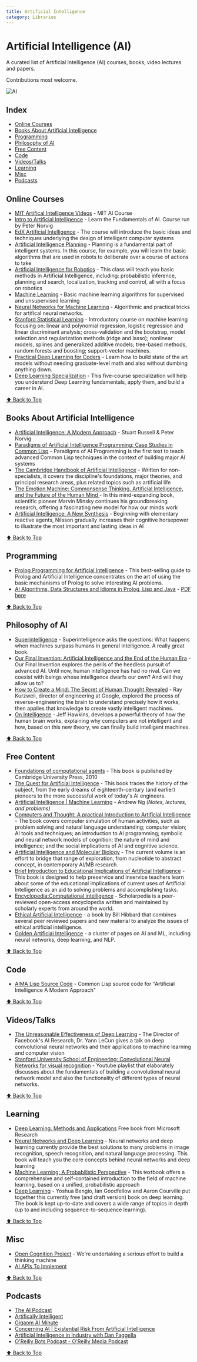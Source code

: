 ```yaml
---
title: Artificial Intelligence
category: Libraries
---
```


# Artificial Intelligence (AI)

A curated list of Artificial Intelligence (AI) courses, books, video lectures and papers.

Contributions most welcome.

![AI](http://www.teachthought.com/wp-content/uploads/2012/10/robot-artificial-intelligence.jpg)

## Index
- [Online Courses](#online-courses)
- [Books About Artificial Intelligence](#books-about-artificial-intelligence)
- [Programming](#programming)
- [Philosophy of AI](#philosophy-of-ai)
- [Free Content](#free-content)
- [Code](#code)
- [Videos/Talks](#videostalks)
- [Learning](#learning)
- [Misc](#misc)
- [Podcasts](#podcasts)

## Online Courses
* [MIT Artifical Intelligence Videos](http://ocw.mit.edu/courses/electrical-engineering-and-computer-science/6-034-artificial-intelligence-fall-2010/lecture-videos) - MIT AI Course
* [Intro to Artificial Intelligence](https://www.udacity.com/course/cs271) - Learn the Fundamentals of AI. Course run by Peter Norvig
* [EdX Artificial Intelligence](https://www.edx.org/course/artificial-intelligence-uc-berkeleyx-cs188-1x-0#.VMeIsmSsVkg) - The course will introduce the basic ideas and techniques underlying the design of intelligent computer systems
* [Artificial Intelligence Planning](https://www.coursera.org/course/aiplan) - Planning is a fundamental part of intelligent systems. In this course, for example, you will learn the basic algorithms that are used in robots to deliberate over a course of actions to take
* [Artificial Intelligence for Robotics](https://www.class-central.com/mooc/319/udacity-artificial-intelligence-for-robotics) - This class will teach you basic methods in Artificial Intelligence, including: probabilistic inference, planning and search, localization, tracking and control, all with a focus on robotics
* [Machine Learning](https://class.coursera.org/ml-008) - Basic machine learning algorithms for supervised and unsupervised learning
* [Neural Networks for Machine Learning](https://www.coursera.org/course/neuralnets) - Algorithmic and practical tricks for artifical neural networks.
* [Stanford Statistical Learning](http://online.stanford.edu/course/statistical-learning-winter-2014) - Introductory course on machine learning focusing on: linear and polynomial regression, logistic regression and linear discriminant analysis; cross-validation and the bootstrap, model selection and regularization methods (ridge and lasso); nonlinear models, splines and generalized additive models; tree-based methods, random forests and boosting; support-vector machines.
* [Practical Deep Learning for Coders](http://course.fast.ai/) - Learn how to build state of the art models without needing graduate-level math and also without dumbing anything down.
* [Deep Learning Specialization](https://www.coursera.org/specializations/deep-learning) - This five-course specialization will help you understand Deep Learning fundamentals, apply them, and build a career in AI.

[⬆ Back to Top](#index)

## Books About Artificial Intelligence
* [Artificial Intelligence: A Modern Approach](http://www.amazon.com/Artificial-Intelligence-Modern-Approach-3rd/dp/0136042597) - Stuart Russell & Peter Norvig
* [Paradigms of Artificial Intelligence Programming: Case Studies in Common Lisp](http://www.amazon.com/exec/obidos/ASIN/1558601910) - Paradigms of AI Programming is the first text to teach advanced Common Lisp techniques in the context of building major AI systems
* [The Cambridge Handbook of Artificial Intelligence](http://www.amazon.com/Cambridge-Handbook-Artificial-Intelligence/dp/0521691915) - Written for non-specialists, it covers the discipline's foundations, major theories, and principal research areas, plus related topics such as artificial life
* [The Emotion Machine: Commonsense Thinking, Artificial Intelligence, and the Future of the Human Mind ](http://www.amazon.com/gp/product/0743276647) - In this mind-expanding book, scientific pioneer Marvin Minsky continues his groundbreaking research, offering a fascinating new model for how our minds work
* [Artificial Intelligence: A New Synthesis](http://www.amazon.com/Artificial-Intelligence-Synthesis-Nils-Nilsson/dp/1558604677) - Beginning with elementary reactive agents, Nilsson gradually increases their cognitive horsepower to illustrate the most important and lasting ideas in AI

[⬆ Back to Top](#index)

## Programming
* [Prolog Programming for Artificial Intelligence](http://www.amazon.com/Programming-Artificial-Intelligence-International-Computer/dp/0321417461) - This best-selling guide to Prolog and Artificial Intelligence concentrates on the art of using the basic mechanisms of Prolog to solve interesting AI problems.
* [AI Algorithms, Data Structures and Idioms in Prolog, Lisp and Java](http://www.amazon.co.uk/Algorithms-Data-Structures-Idioms-Prolog/dp/0136070477) - [PDF here](https://dl.dropboxusercontent.com/u/6475135/Luger_0136070477_1.pdf)

[⬆ Back to Top](#index)

## Philosophy of AI
* [Superintelligence](http://www.audible.co.uk/pd/Non-fiction/Superintelligence-Audiobook/B00LPMA33G) - Superintelligence asks the questions: What happens when machines surpass humans in general intelligence. A really great book.
* [Our Final Invention: Artificial Intelligence and the End of the Human Era](http://www.audible.co.uk/pd/Non-fiction/Our-Final-Invention-Audiobook/B00KLJMDH8) - Our Final Invention explores the perils of the heedless pursuit of advanced AI. Until now, human intelligence has had no rival. Can we coexist with beings whose intelligence dwarfs our own? And will they allow us to?
* [How to Create a Mind: The Secret of Human Thought Revealed](http://www.audible.com/pd/Science-Technology/How-to-Create-a-Mind-Audiobook/B009S7OKJS/ref=a_search_c4_1_1_srTtl?qid=1422483493&sr=1-1) - Ray Kurzweil, director of engineering at Google, explored the process of reverse-engineering the brain to understand precisely how it works, then applies that knowledge to create vastly intelligent machines.
* [On Intelligence](http://www.amazon.in/Intelligence-Jeff-Hawkins/dp/0805078533) - Jeff Hawkins, develops a powerful theory of how the human brain works, explaining why computers are not intelligent and how, based on this new theory, we can finally build intelligent machines.

[⬆ Back to Top](#index)

## Free Content
* [Foundations of computational agents](http://artint.info/html/ArtInt.html) - This book is published by Cambridge University Press, 2010
* [The Quest for Artificial Intelligence](http://ai.stanford.edu/~nilsson/QAI/qai.pdf) - This book traces the history of the subject, from the early dreams of eighteenth-century (and earlier) pioneers to the more successful work of today's AI engineers.
* [Artificial Intelligence | Machine Learning](http://see.stanford.edu/see/materials/aimlcs229/handouts.aspx) - Andrew Ng *(Notes, lectures, and problems)*
* [Computers and Thought: A practical Introduction to Artificial Intelligence](http://www.cs.bham.ac.uk/research/projects/poplog/computers-and-thought/) - The book covers computer simulation of human activities, such as problem solving and natural language understanding; computer vision; AI tools and techniques; an introduction to AI programming; symbolic and neural network models of cognition; the nature of mind and intelligence; and the social implications of AI and cognitive science.
* [Artificial Intelligence and Molecular Biology](http://www.biosino.org/mirror/www.aaai.org/Press/Books/Hunter/hunter-contents.html) - The current volume is an effort to bridge that range of exploration, from nucleotide to abstract concept, in contemporary AI/MB research.
* [Brief Introduction to Educational Implications of Artificial Intelligence](http://pages.uoregon.edu/moursund/Books/AIBook/index.htm) - This book is designed to help preservice and inservice teachers learn about some of the educational implications of current uses of Artificial Intelligence as an aid to solving problems and accomplishing tasks.
* [Encyclopedia:Computational intelligence](http://www.scholarpedia.org/article/Encyclopedia_of_computational_intelligence) - Scholarpedia is a peer-reviewed open-access encyclopedia written and maintained by scholarly experts from around the world.
* [Ethical Artificial Intelligence](http://arxiv.org/abs/1411.1373) - a book by Bill Hibbard that combines several peer reviewed papers and new material to analyze the issues of ethical artificial intelligence.
* [Golden Artificial Intelligence](https://golden.com/wiki/Cluster%3A_Artificial_intelligence) - a cluster of pages on AI and ML, including neural networks, deep learning, and NLP.

[⬆ Back to Top](#index)

## Code
* [AIMA Lisp Source Code](http://aima.cs.berkeley.edu/lisp/doc/overview.html) - Common Lisp source code for "Artificial Intelligence A Modern Approach"

[⬆ Back to Top](#index)

## Videos/Talks
* [The Unreasonable Effectiveness of Deep Learning](https://www.youtube.com/watch?v=sc-KbuZqGkI) - The Director of Facebook's AI Research, Dr. Yann LeCun gives a talk on deep convolutional neural networks and their applications to machine learning and computer vision
* [Stanford University School of Engineering: Convolutional Neural Networks for visual recognition](https://www.youtube.com/watch?v=vT1JzLTH4G4&list=PL3FW7Lu3i5JvHM8ljYj-zLfQRF3EO8sYv) - Youtube playlist that elaborately discusses about the fundamentals of building a convolutional neural network model and also the functionality of different types of neural networks.

[⬆ Back to Top](#index)

## Learning
* [Deep Learning. Methods and Applications](http://research.microsoft.com/pubs/209355/DeepLearning-NowPublishing-Vol7-SIG-039.pdf) Free book from Microsoft Research
* [Neural Networks and Deep Learning](http://neuralnetworksanddeeplearning.com) - Neural networks and deep learning currently provide the best solutions to many problems in image recognition, speech recognition, and natural language processing. This book will teach you the core concepts behind neural networks and deep learning
* [Machine Learning: A Probabilistic Perspective](http://www.amazon.com/Machine-Learning-Probabilistic-Perspective-Computation/dp/0262018020) - This textbook offers a comprehensive and self-contained introduction to the field of machine learning, based on a unified, probabilistic approach
* [Deep Learning](http://www.iro.umontreal.ca/~bengioy/dlbook/) - Yoshua Bengio, Ian Goodfellow and Aaron Courville put together this currently free (and draft version) book on deep learning.  The book is kept up-to-date and covers a wide range of topics in depth (up to and including sequence-to-sequence learning).

[⬆ Back to Top](#index)

## Misc
* [Open Cognition Project](http://wiki.opencog.org/w/The_Open_Cognition_Project) - We're undertaking a serious effort to build a thinking machine
* [AI APIs To Implement](https://developer.ibm.com/api/list)

[⬆ Back to Top](#index)

## Podcasts
* [The AI Podcast](https://player.fm/series/the-ai-podcast)
* [Artifically Intelligent](https://player.fm/series/artificially-intelligent)
* [Gigaom AI Minute](https://player.fm/series/gigaom-ai-minute)
* [Concerning AI | Existential Risk From Artificial Intelligence](https://player.fm/series/concerning-ai-existential-risk-from-artificial-intelligence)
* [Artificial Intelligence in Industry with Dan Faggella](https://player.fm/series/artificial-intelligence-in-industry-with-dan-faggella)
* [O'Reilly Bots Podcast - O'Reilly Media Podcast](https://player.fm/series/oreilly-bots-podcast-oreilly-media-podcast)

[⬆ Back to Top](#index)
